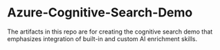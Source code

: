 # Azure-Cognitive-Search-Demo
The artifacts in this repo are for creating the cognitive search demo that emphasizes integration of built-in and custom AI enrichment skills.

